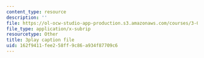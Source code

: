 ```yaml
---
content_type: resource
description: ''
file: https://ol-ocw-studio-app-production.s3.amazonaws.com/courses/3-091sc-introduction-to-solid-state-chemistry-fall-2010/162f9411fee258ff9c86a934f87709c6_RikovZJdUmg.vtt
file_type: application/x-subrip
resourcetype: Other
title: 3play caption file
uid: 162f9411-fee2-58ff-9c86-a934f87709c6
---
```

